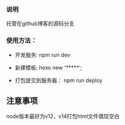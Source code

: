 ### 说明
托管在github博客的源码分支

### 使用方法：

* 开发服务:  npm run dev

* 新建模板: hexo new '*****';

* 打包提交到服务器： npm run deploy


## 注意事项

node版本最好为v12，v14打包html文件偶现空白

